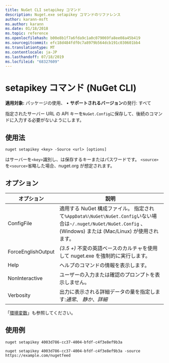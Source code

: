 ```yaml
---
title: NuGet CLI setapikey コマンド
description: Nuget.exe setapikey コマンドのリファレンス
author: karann-msft
ms.author: karann
ms.date: 01/18/2018
ms.topic: reference
ms.openlocfilehash: b00e8b1f7a6fda9c1a0c079069fa8ee08a45b419
ms.sourcegitcommit: efc18d484fdf0c7a8979b564dcb191c030601bb4
ms.translationtype: MT
ms.contentlocale: ja-JP
ms.lasthandoff: 07/18/2019
ms.locfileid: "68327609"
---
```

# <a name="setapikey-command-nuget-cli"></a>setapikey コマンド (NuGet CLI)

**適用対象:** パッケージの使用、 &bullet; **サポートされるバージョン**の発行: すべて

指定されたサーバー URL の API キーを`NuGet.Config`に保存して、後続のコマンドに入力する必要がないようにします。

## <a name="usage"></a>使用法

```cli
nuget setapikey <key> -Source <url> [options]
```

はサーバーを`<key>`識別し、は保存するキーまたはパスワードです。 `<source>` を`<source>`省略した場合、nuget.org が想定されます。

## <a name="options"></a>オプション

| オプション | 説明 |
| --- | --- |
| ConfigFile | 適用する NuGet 構成ファイル。 指定されて`%AppData%\NuGet\NuGet.Config`いない場合は`~/.nuget/NuGet/NuGet.Config` 、(Windows) または (Mac/Linux) が使用されます。|
| ForceEnglishOutput | *(3.5 +)* 不変の英語ベースのカルチャを使用して nuget.exe を強制的に実行します。 |
| Help | ヘルプのコマンドの情報を表示します。 |
| NonInteractive | ユーザーの入力または確認のプロンプトを表示しません。 |
| Verbosity | 出力に表示される詳細データの量を指定します:*通常*、 *静か*、*詳細* |

「[環境変数](cli-ref-environment-variables.md)」も参照してください。

## <a name="examples"></a>使用例

```cli
nuget setapikey 4003d786-cc37-4004-bfdf-c4f3e8ef9b3a

nuget setapikey 4003d786-cc37-4004-bfdf-c4f3e8ef9b3a -source https://example.com/nugetfeed
```
